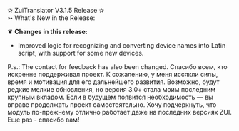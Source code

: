 ✰ ZuiTranslator V3.1.5 Release ✰  
➳ What's New in the Release:  

❦ **Changes in this release:**  

- Improved logic for recognizing and converting device names into Latin script, with support for some new devices.

P.s.: The contact for feedback has also been changed. 
Спасибо всем, кто искренне поддерживал проект. К сожалению, у меня иссякли силы, время и мотивация для его дальнейшего развития. Возможно, будут редкие мелкие обновления, но версия 3.0+ стала моим последним крупным вкладом. Если в будущем появится необходимость — вы вправе продолжать проект самостоятельно. Хочу подчеркнуть, что модуль по-прежнему отлично работает даже на последних версиях ZUI. Еще раз - спасибо вам!

